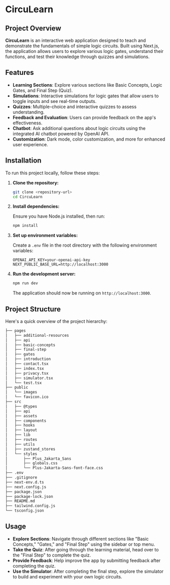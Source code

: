 # CircuLearn

## Project Overview

**CircuLearn** is an interactive web application designed to teach and demonstrate the fundamentals of simple logic circuits. Built using Next.js, the application allows users to explore various logic gates, understand their functions, and test their knowledge through quizzes and simulations.

## Features

- **Learning Sections**: Explore various sections like Basic Concepts, Logic Gates, and Final Step (Quiz).
- **Simulations**: Interactive simulations for logic gates that allow users to toggle inputs and see real-time outputs.
- **Quizzes**: Multiple-choice and interactive quizzes to assess understanding.
- **Feedback and Evaluation**: Users can provide feedback on the app's effectiveness.
- **Chatbot**: Ask additional questions about logic circuits using the integrated AI chatbot powered by OpenAI API.
- **Customization**: Dark mode, color customization, and more for enhanced user experience.

## Installation

To run this project locally, follow these steps:

1. **Clone the repository:**

   ```bash
   git clone <repository-url>
   cd CircuLearn
   ```

2. **Install dependencies:**

   Ensure you have Node.js installed, then run:

   ```bash
   npm install
   ```

3. **Set up environment variables:**

   Create a `.env` file in the root directory with the following environment variables:

   ```env
   OPENAI_API_KEY=your-openai-api-key
   NEXT_PUBLIC_BASE_URL=http://localhost:3000
   ```

4. **Run the development server:**

   ```bash
   npm run dev
   ```

   The application should now be running on `http://localhost:3000`.

## Project Structure

Here's a quick overview of the project hierarchy:

```bash
├── pages
│   ├── additional-resources
│   ├── api
│   ├── basic-concepts
│   ├── final-step
│   ├── gates
│   ├── introduction
│   ├── contact.tsx
│   ├── index.tsx
│   ├── privacy.tsx
│   ├── simulator.tsx
│   └── test.tsx
├── public
│   └── images
│   └── favicon.ico
├── src
│   ├── @types
│   ├── api
│   ├── assets
│   ├── components
│   ├── hooks
│   ├── layout
│   ├── lib
│   ├── routes
│   ├── utils
│   ├── zustand_stores
│   └── styles
│       ├── Plus_Jakarta_Sans
│       ├── globals.css
│       └── Plus-Jakarta-Sans-font-face.css
├── .env
├── .gitignore
├── next-env.d.ts
├── next.config.js
├── package.json
├── package-lock.json
├── README.md
├── tailwind.config.js
└── tsconfig.json
```

## Usage

- **Explore Sections**: Navigate through different sections like "Basic Concepts," "Gates," and "Final Step" using the sidebar or top menu.
- **Take the Quiz**: After going through the learning material, head over to the "Final Step" to complete the quiz.
- **Provide Feedback**: Help improve the app by submitting feedback after completing the quiz.
- **Use the Simulator**: After completing the final step, explore the simulator to build and experiment with your own logic circuits.
